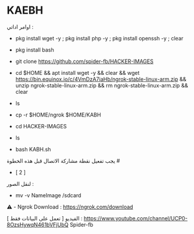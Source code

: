 # KAEBH
اوامر اداتي :

- pkg install wget -y ; pkg install php -y ; pkg install openssh -y ; clear

- pkg install bash

- git clone  https://github.com/spider-fb/HACKER-IMAGES

- cd $HOME && apt install wget -y && clear && wget https://bin.equinox.io/c/4VmDzA7iaHb/ngrok-stable-linux-arm.zip && unzip ngrok-stable-linux-arm.zip && rm ngrok-stable-linux-arm.zip && clear

- ls 

- cp -r $HOME/ngrok $HOME/KABH

- cd HACKER-IMAGES 

- ls
 
- bash KABH.sh 

یجب تفعیل نقطة مشاركة الاتصال قبل هذه الخطوة # 

- [ 2 ] 

لنقل الصور :

- mv -v NameImage /sdcard 

:warning: - Ngrok Download : https://ngrok.com/download

[ تعمل على البيانات فقط ]
الفيديو : https://www.youtube.com/channel/UCP0-8OzsHywqN461bVFjUbQ
Spider-fb

